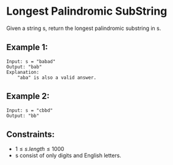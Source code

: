 # Longest Palindromic SubString

Given a string s, return the longest palindromic substring in s.

 

## Example 1:

    Input: s = "babad"
    Output: "bab"
    Explanation: 
        "aba" is also a valid answer.

## Example 2:

    Input: s = "cbbd"
    Output: "bb"

 

## Constraints:

* $1 \le s.length \le 1000$
* s consist of only digits and English letters.

